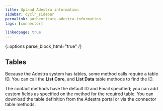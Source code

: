 ```yaml
---
title: Upland Adestra information
sidebar: cyclr_sidebar
permalink: authenticate-adestra-information
tags: [connector]

linkedpage: true
---
```

{::options parse_block_html="true" /}
<section class="card">

## Tables

Because the Adestra system has tables, some method calls require a table ID. You can call the **List Core**, and **List Data** table methods to find the ID.

The contact methods have the default ID and Email specified; you can add custom fields as specified on the method for the required table. You can download the table definition from the Adestra portal or via the connector table methods.

</section>
